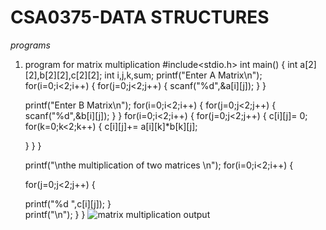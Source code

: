 # CSA0375-DATA STRUCTURES

*programs*
1. program for matrix multiplication
#include<stdio.h>
int main()
{
	int a[2][2],b[2][2],c[2][2];
	int i,j,k,sum;
	printf("Enter A Matrix\n");
	for(i=0;i<2;i++)
	{
	  for(j=0;j<2;j++)
	  {
	   scanf("%d",&a[i][j]);
      } 
	}
	
	printf("Enter B Matrix\n");
	for(i=0;i<2;i++)
	{
	  for(j=0;j<2;j++)
	  {
	   scanf("%d",&b[i][j]);
}
}
	for(i=0;i<2;i++)
	{
	  for(j=0;j<2;j++)
    {
	   c[i][j]= 0;
	   for(k=0;k<2;k++)
	{
		c[i][j]+= a[i][k]*b[k][j];
		
	}
    } 
   }
   
   printf("\nthe multiplication of two matrices \n");
   	for(i=0;i<2;i++)
   	{
	   
   	 for(j=0;j<2;j++)
   {
   	
   	printf("%d  ",c[i][j]);
	   	   }   	
	   	   printf("\n");
	   }
}
![matrix multiplication output](https://user-images.githubusercontent.com/112486766/191181151-6a635022-e526-4047-bee5-6c2ef6a0b494.png)

